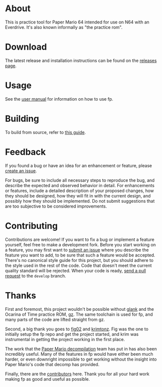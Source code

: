 # About
This is practice tool for Paper Mario 64 intended for use on N64 with an Everdrive. It's also known informally as "the practice rom".

# Download
The latest release and installation instructions can be found on the [releases page](https://github.com/jcog/fp/releases).

# Usage
See the [user manual](https://github.com/JCog/fp/blob/master/USAGE.md) for information on how to use fp.

# Building
To build from source, refer to [this guide](https://github.com/jcog/fp/blob/master/setup.md).  

# Feedback
If you found a bug or have an idea for an enhancement or feature, please [create an issue](https://github.com/JCog/fp/issues).

For bugs, be sure to include all necessary steps to reproduce the bug, and describe the expected and observed behavior in detail. For enhancements or features, include a detailed description of your proposed changes, how they should be designed, how they will fit in with the current design, and possibly how they should be implemented. Do not submit suggestions that are too subjective to be considered improvements.

# Contributing
Contributions are welcome! If you want to fix a bug or implement a feature yourself, feel free to make a development fork. Before you start working on a feature, you may first want to [submit an issue](https://github.com/JCog/fp/issues) where you describe the feature you want to add, to be sure that such a feature would be accepted. There's no canonical style guide for this project, but you should adhere to the style used in the rest of the code. Code that doesn't meet the current quality standard will be rejected. When your code is ready, [send a pull request](https://github.com/JCog/fp/pulls) to the `develop` branch.

# Thanks
First and foremost, this project wouldn't be possible without [glank](https://github.com/glankk) and the Ocarina of Time practice ROM, [gz](https://github.com/glankk/gz). The same toolchain is used for fp, and many parts of the code are lifted straight from gz.

Second, a big thank you goes to [fig02](https://github.com/fig02) and [krimtonz](https://github.com/krimtonz). Fig was the one to initially setup the fp repo and get the project started, and krim was instrumental in getting the project working in the first place.

The work that the [Paper Mario decompilation](https://github.com/pmret/papermario) team has put in has also been incredibly useful. Many of the features in fp would have either been much harder, or even downright impossible to get working without the insight into Paper Mario's code that decomp has provided.

Finally, there are the [contributors](https://github.com/JCog/fp/graphs/contributors) here. Thank you for all your hard work making fp as good and useful as possible.

